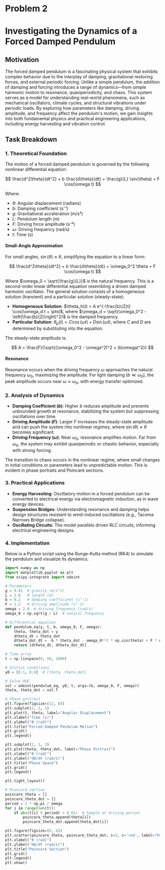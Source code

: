 # Problem 2
# Investigating the Dynamics of a Forced Damped Pendulum

## Motivation

The forced damped pendulum is a fascinating physical system that exhibits complex behavior due to the interplay of damping, gravitational restoring forces, and external periodic forcing. Unlike a simple pendulum, the addition of damping and forcing introduces a range of dynamics—from simple harmonic motion to resonance, quasiperiodicity, and chaos. This system serves as a model for understanding real-world phenomena, such as mechanical oscillators, climate cycles, and structural vibrations under periodic loads. By exploring how parameters like damping, driving amplitude, and frequency affect the pendulum's motion, we gain insights into both fundamental physics and practical engineering applications, including energy harvesting and vibration control.

## Task Breakdown

### 1. Theoretical Foundation

The motion of a forced damped pendulum is governed by the following nonlinear differential equation:

$$
\frac{d^2\theta}{dt^2} + b \frac{d\theta}{dt} + \frac{g}{L} \sin(\theta) = F \cos(\omega t)
$$

Where:
- $\theta$: Angular displacement (radians)
- $b$: Damping coefficient (s⁻¹)
- $g$: Gravitational acceleration (m/s²)
- $L$: Pendulum length (m)
- $F$: Driving force amplitude (s⁻²)
- $\omega$: Driving frequency (rad/s)
- $t$: Time (s)

#### Small-Angle Approximation
For small angles, $\sin(\theta) \approx \theta$, simplifying the equation to a linear form:

$$
\frac{d^2\theta}{dt^2} + b \frac{d\theta}{dt} + \omega_0^2 \theta = F \cos(\omega t)
$$

Where $\omega_0 = \sqrt{\frac{g}{L}}$ is the natural frequency. This is a second-order linear differential equation resembling a driven damped harmonic oscillator. The general solution consists of a homogeneous solution (transient) and a particular solution (steady-state):

- **Homogeneous Solution**: $\theta_h(t) = A e^{-\frac{b}{2}t} \cos(\omega_d t + \phi)$, where $\omega_d = \sqrt{\omega_0^2 - \left(\frac{b}{2}\right)^2}$ is the damped frequency.
- **Particular Solution**: $\theta_p(t) = C \cos(\omega t) + D \sin(\omega t)$, where $C$ and $D$ are determined by substituting into the equation.

The steady-state amplitude is:

$$
A = \frac{F}{\sqrt{(\omega_0^2 - \omega^2)^2 + (b\omega)^2}}
$$

#### Resonance
Resonance occurs when the driving frequency $\omega$ approaches the natural frequency $\omega_0$, maximizing the amplitude. For light damping ($b \ll \omega_0$), the peak amplitude occurs near $\omega \approx \omega_0$, with energy transfer optimized.

### 2. Analysis of Dynamics

- **Damping Coefficient ($b$)**: Higher $b$ reduces amplitude and prevents unbounded growth at resonance, stabilizing the system but suppressing oscillations over time.
- **Driving Amplitude ($F$)**: Larger $F$ increases the steady-state amplitude and can push the system into nonlinear regimes, where $\sin(\theta) \neq \theta$ becomes significant.
- **Driving Frequency ($\omega$)**: Near $\omega_0$, resonance amplifies motion. Far from $\omega_0$, the system may exhibit quasiperiodic or chaotic behavior, especially with strong forcing.

The transition to chaos occurs in the nonlinear regime, where small changes in initial conditions or parameters lead to unpredictable motion. This is evident in phase portraits and Poincaré sections.

### 3. Practical Applications

- **Energy Harvesting**: Oscillatory motion in a forced pendulum can be converted to electrical energy via electromagnetic induction, as in wave energy devices.
- **Suspension Bridges**: Understanding resonance and damping helps design structures resistant to wind-induced oscillations (e.g., Tacoma Narrows Bridge collapse).
- **Oscillating Circuits**: The model parallels driven RLC circuits, informing electrical engineering designs.

### 4. Implementation

Below is a Python script using the Runge-Kutta method (RK4) to simulate the pendulum and visualize its dynamics.

```python
import numpy as np
import matplotlib.pyplot as plt
from scipy.integrate import odeint

# Parameters
g = 9.81  # gravity (m/s^2)
L = 1.0   # length (m)
b = 0.2   # damping coefficient (s^-1)
F = 1.2   # driving amplitude (s^-2)
omega = 2.0  # driving frequency (rad/s)
omega_0 = np.sqrt(g / L)  # natural frequency

# Differential equation
def pendulum_eq(y, t, b, omega_0, F, omega):
    theta, theta_dot = y
    dtheta_dt = theta_dot
    dtheta_dot_dt = -b * theta_dot - omega_0**2 * np.sin(theta) + F * np.cos(omega * t)
    return [dtheta_dt, dtheta_dot_dt]

# Time array
t = np.linspace(0, 50, 1000)

# Initial conditions
y0 = [0.1, 0.0]  # [theta, theta_dot]

# Solve ODE
sol = odeint(pendulum_eq, y0, t, args=(b, omega_0, F, omega))
theta, theta_dot = sol.T

# Phase portrait
plt.figure(figsize=(12, 8))
plt.subplot(2, 1, 1)
plt.plot(t, theta, label="Angular Displacement")
plt.xlabel("Time (s)")
plt.ylabel("θ (rad)")
plt.title("Forced Damped Pendulum Motion")
plt.grid()
plt.legend()

plt.subplot(2, 1, 2)
plt.plot(theta, theta_dot, label="Phase Portrait")
plt.xlabel("θ (rad)")
plt.ylabel("dθ/dt (rad/s)")
plt.title("Phase Space")
plt.grid()
plt.legend()

plt.tight_layout()

# Poincaré section
poincare_theta = []
poincare_theta_dot = []
period = 2 * np.pi / omega
for i in range(len(t)):
    if abs(t[i] % period) < 0.01:  # Sample at driving period
        poincare_theta.append(theta[i])
        poincare_theta_dot.append(theta_dot[i])

plt.figure(figsize=(6, 6))
plt.scatter(poincare_theta, poincare_theta_dot, s=5, c='red', label="Poincaré Section")
plt.xlabel("θ (rad)")
plt.ylabel("dθ/dt (rad/s)")
plt.title("Poincaré Section")
plt.grid()
plt.legend()
plt.show()